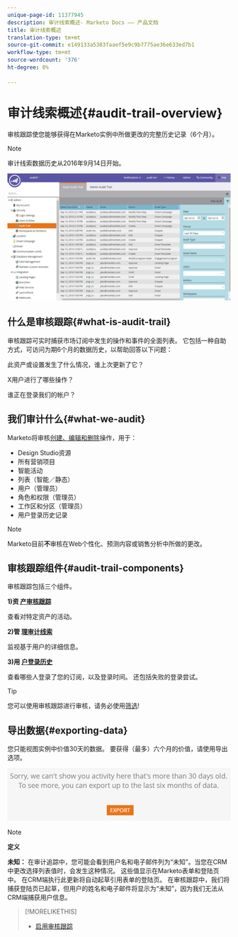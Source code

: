 ```yaml
---
unique-page-id: 11377945
description: 审计线索概述- Marketo Docs —— 产品文档
title: 审计线索概述
translation-type: tm+mt
source-git-commit: e149133a5383faaef5e9c9b7775ae36e633ed7b1
workflow-type: tm+mt
source-wordcount: '376'
ht-degree: 0%

---
```



# 审计线索概述{#audit-trail-overview}

审核跟踪使您能够获得在Marketo实例中所做更改的完整历史记录（6个月）。

>[!NOTE]
>
>审计线索数据历史从2016年9月14日开始。

![](assets/one.png)

## 什么是审核跟踪{#what-is-audit-trail}

审核跟踪可实时捕获市场订阅中发生的操作和事件的全面列表。 它包括一种自助方式，可访问为期6个月的数据历史，以帮助回答以下问题：

此资产或设置发生了什么情况，谁上次更新了它？

X用户进行了哪些操作？

谁正在登录我们的帐户？

## 我们审计什么{#what-we-audit}

Marketo将审核[创建、编辑和删除](http://docs.marketo.com/display/DOCS/Change+Details+in+Audit+Trail)操作，用于：

* Design Studio资源
* 所有营销项目
* 智能活动
* 列表（智能／静态）
* 用户（管理员）
* 角色和权限（管理员）
* 工作区和分区（管理员）
* 用户登录历史记录

>[!NOTE]
>
>Marketo目前&#x200B;**不**&#x200B;审核在Web个性化、预测内容或销售分析中所做的更改。

## 审核跟踪组件{#audit-trail-components}

审核跟踪包括三个组件。

**1)资 [产审核跟踪](http://docs.marketo.com/display/DOCS/Change+Details+in+Audit+Trail#ChangeDetailsinAuditTrail-AssetAuditTrail)**

查看对特定资产的活动。

**2)管 [理审计线索](http://docs.marketo.com/display/DOCS/Change+Details+in+Audit+Trail#ChangeDetailsinAuditTrail-AdminAuditTrail)**

监视基于用户的详细信息。

**3)用 [户登录历史](http://docs.marketo.com/display/DOCS/User+Login+History)**

查看哪些人登录了您的订阅，以及登录时间。 还包括失败的登录尝试。

>[!TIP]
>
>您可以使用审核跟踪进行审核，请务必使用[筛选](http://docs.marketo.com/display/DOCS/Filtering+in+Audit+Trail)!

## 导出数据{#exporting-data}

您只能视图实例中价值30天的数据。 要获得（最多）六个月的价值，请使用导出选项。

![](assets/two.png)

>[!NOTE]
>
>**定义**
>
>**未知：** 在审计追踪中，您可能会看到用户名和电子邮件列为“未知”。当您在CRM中更改选择列表值时，会发生这种情况。 这些值显示在Marketo表单和登陆页中。 在CRM端执行此更新将自动起草引用表单的登陆页。 在审核跟踪中，我们将捕获登陆页已起草，但用户的姓名和电子邮件将显示为“未知”，因为我们无法从CRM端捕获用户信息。

>[!MORELIKETHIS]
>
>* [启用审核跟踪](enable-audit-trail.md)

>



